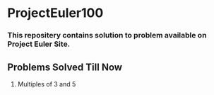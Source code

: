 # ProjectEuler100
<h3>This repositery contains solution to problem available on Project Euler Site.</h2>
<h2>Problems Solved Till Now</h1>
<ol>
  <li>Multiples of 3 and 5</li>
</ol>
